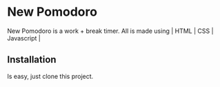 # New Pomodoro
  New Pomodoro is a work + break timer. All is made using | HTML | CSS | Javascript |

## Installation
  Is easy, just clone this project.
